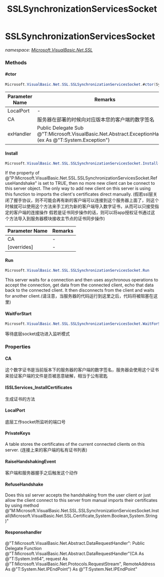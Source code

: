 ﻿---
title: SSLSynchronizationServicesSocket
---

# SSLSynchronizationServicesSocket
_namespace: [Microsoft.VisualBasic.Net.SSL](N-Microsoft.VisualBasic.Net.SSL.html)_



### Methods

#### #ctor
```csharp
Microsoft.VisualBasic.Net.SSL.SSLSynchronizationServicesSocket.#ctor(System.Int32,Microsoft.VisualBasic.Net.SSL.Certificate,System.Object,Microsoft.VisualBasic.Net.Abstract.ExceptionHandler)
```


|Parameter Name|Remarks|
|--------------|-------|
|LocalPort|-|
|CA|服务器在部署的时候向对应版本您的客户端的数字签名|
|exHandler|Public Delegate Sub @"T:Microsoft.VisualBasic.Net.Abstract.ExceptionHandler"(ex As @"T:System.Exception")|


#### Install
```csharp
Microsoft.VisualBasic.Net.SSL.SSLSynchronizationServicesSocket.Install(Microsoft.VisualBasic.Net.SSL.Certificate,System.Boolean,System.String)
```
If the property of @"P:Microsoft.VisualBasic.Net.SSL.SSLSynchronizationServicesSocket.RefuseHandshake" is set to TRUE, then no more new client can be connect to this server object.
 The only way to add new client on this server is using this function to imports the client's certificates direct manually.
 (假若ssl层关闭了握手协议，则不可能会再有新的客户端可以连接到这个服务器上面了，则这个时候就可以使用这个方法来手工的为新的客户端导入数字证书，从而可以只接受指定的客户端的连接操作
 假若是证书同步操作的话，则可以将app授权证书通过这个方法导入到服务器模块接收主节点的证书同步操作)

|Parameter Name|Remarks|
|--------------|-------|
|CA|-|
|[overrides]|-|


#### Run
```csharp
Microsoft.VisualBasic.Net.SSL.SSLSynchronizationServicesSocket.Run
```
This server waits for a connection and then uses asychronous operations to
 accept the connection, get data from the connected client,
 echo that data back to the connected client.
 It then disconnects from the client and waits for another client.(请注意，当服务器的代码运行到这里之后，代码将被阻塞在这里)

#### WaitForStart
```csharp
Microsoft.VisualBasic.Net.SSL.SSLSynchronizationServicesSocket.WaitForStart
```
等待底层socket成功进入监听模式



### Properties

#### CA
这个数字证书是当前版本下的服务器的客户端的数字签名，服务器会使用这个证书来验证客户端的文件是否被恶意破解，相当于公有密匙
#### ISSLServices_InstallCertificates
生成证书的方法
#### LocalPort
底层工作socket所监听的端口号
#### PrivateKeys
A table stores the certificates of the current connected clients on this server.
 (连接上来的客户端的私有证书列表)
#### RaiseHandshakingEvent
客户端和服务器握手之后触发这个动作
#### RefuseHandshake
Does this ssl server accepts the handshaking from the user client or just allow the client connect to this server from manual imports their certificates by using method @"M:Microsoft.VisualBasic.Net.SSL.SSLSynchronizationServicesSocket.Install(Microsoft.VisualBasic.Net.SSL.Certificate,System.Boolean,System.String)"
#### Responsehandler
@"T:Microsoft.VisualBasic.Net.Abstract.DataRequestHandler": 
 Public Delegate Function @"T:Microsoft.VisualBasic.Net.Abstract.DataRequestHandler"(CA As @"T:System.Int64", request As @"T:Microsoft.VisualBasic.Net.Protocols.RequestStream", 
 RemoteAddress As @"T:System.Net.IPEndPoint") As @"T:System.Net.IPEndPoint"

